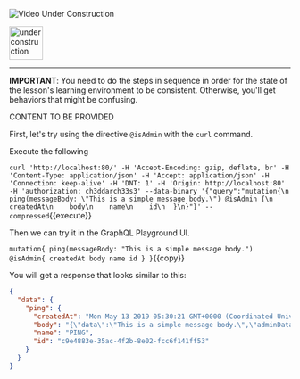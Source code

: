 ![Video Under Construction](https://raw.githubusercontent.com/reselbob/katacoda-scenarios/master/understanding-graphql-using-imbob/images/video-under-construction.jpg)
 
 <img src="http://www.gosc.org/_Media/under-construction-yellow-d_med.png" width="60" alt="under construction" />

------

**IMPORTANT**: You need to do the steps in sequence in order for the state of the lesson's learning environment to be
consistent. Otherwise, you'll get behaviors that might be confusing.

CONTENT TO BE PROVIDED


First, let's try using the directive `@isAdmin` with the `curl` command.

Execute the following

`curl 'http://localhost:80/' -H 'Accept-Encoding: gzip, deflate, br' -H 'Content-Type: application/json' -H 'Accept: application/json' -H 'Connection: keep-alive' -H 'DNT: 1' -H 'Origin: http://localhost:80' -H 'authorization: ch3ddarch33s3' --data-binary '{"query":"mutation{\n  ping(messageBody: \"This is a simple message body.\") @isAdmin {\n    createdAt\n    body\n    name\n    id\n  }\n}"}' --compressed`{{execute}}

Then we can try it in the GraphQL Playground UI.

`
mutation{
  ping(messageBody: "This is a simple message body.") @isAdmin{
    createdAt
    body
    name
    id
  }
}
`{{copy}}

You will get a response that looks similar to this:

```JSON
{
  "data": {
    "ping": {
      "createdAt": "Mon May 13 2019 05:30:21 GMT+0000 (Coordinated Universal Time)",
      "body": "{\"data\":\"This is a simple message body.\",\"adminData\":{\"processId\":1,\"memoryUsage\":{\"rss\":52592640,\"heapTotal\":22872064,\"heapUsed\":18320136,\"external\":38364},\"networkInfo\":{\"lo\":[{\"address\":\"127.0.0.1\",\"netmask\":\"255.0.0.0\",\"family\":\"IPv4\",\"mac\":\"00:00:00:00:00:00\",\"internal\":true,\"cidr\":\"127.0.0.1/8\"}],\"eth0\":[{\"address\":\"172.18.0.2\",\"netmask\":\"255.255.255.0\",\"family\":\"IPv4\",\"mac\":\"02:42:ac:12:00:02\",\"internal\":false,\"cidr\":\"172.18.0.2/24\"}]},\"currentTime\":\"2019-05-13T05:30:21.745Z\"}}",
      "name": "PING",
      "id": "c9e4883e-35ac-4f2b-8e02-fcc6f141ff53"
    }
  }
}

```